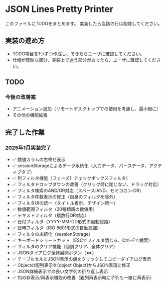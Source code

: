 # JSON Lines Pretty Printer

このファイルにTODOをまとめます。
実装したら当該の行は削除してください。

## 実装の進め方

- TODO項目を1つずつ作成し、できたらユーザに確認してください。
- 仕様が曖昧な部分、実装上で迷う部分があったら、ユーザに確認してください。

## TODO

### 今後の改善案

- アニメーション追加（リモートデスクトップでの使用を考慮し、最小限に）
- その他の機能拡張

## 完了した作業

### 2025年1月実装完了

- ✅ 数値カラムの右寄せ表示
- ✅ sessionStorageによるデータ永続化（入力データ、パースデータ、アクティブタブ）
- ✅ 列フィルタ機能（フェーズ1: チェックボックスフィルタ）
- ✅ フィルタドロップダウンの改善（クリック時に閉じない、ドラッグ対応）
- ✅ フィルタ検索のAND/OR対応（スペース:AND、セミコロン:OR）
- ✅ フィルタ件数表示の修正（自身のフィルタを除外）
- ✅ フィルタUIの統一（タイトル表示、デザイン統一）
- ✅ 数値範囲フィルタ（20種類超の数値用）
- ✅ テキストフィルタ（複数行OR対応）
- ✅ 日付フィルタ（YYYY-MM-DD形式の自動認識）
- ✅ 日時フィルタ（ISO 8601形式の自動認識）
- ✅ フィルタの永続化（sessionStorage）
- ✅ キーボードショートカット（ESCでフィルタ閉じる、Ctrl+Fで検索）
- ✅ フィルタのクリア機能（個別クリア、全体クリア）
- ✅ JSONダイアログ全体展開ボタン（⇔）
- ✅ テーブルセルとJSON表示の値をクリックしてコピーダイアログ表示
- ✅ Objectの配列表示を[object Object]からJSON表現に修正
- ✅ JSON詳細表示での長い文字列の折り返し表示
- ✅ 列の非表示/再表示機能の改善（親列再表示時に子列も一緒に再表示）